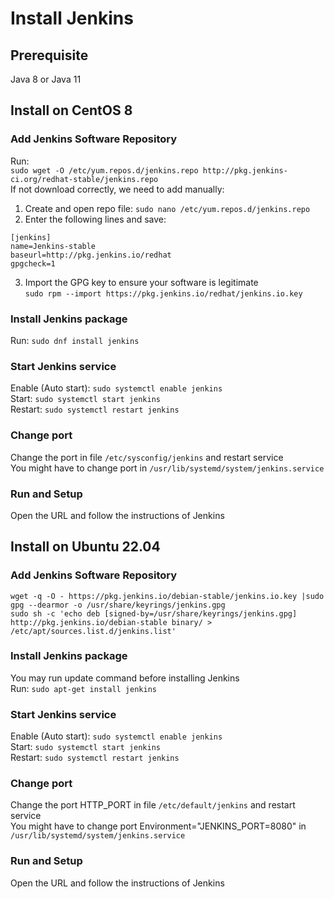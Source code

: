 # Install Jenkins
## Prerequisite
Java 8 or Java 11
## Install on CentOS 8
### Add Jenkins Software Repository
Run: <br>
`sudo wget -O /etc/yum.repos.d/jenkins.repo http://pkg.jenkins-ci.org/redhat-stable/jenkins.repo` <br>
If not download correctly, we need to add manually: <br>
1. Create and open repo file: `sudo nano /etc/yum.repos.d/jenkins.repo` <br>
2. Enter the following lines and save:
```
[jenkins]
name=Jenkins-stable
baseurl=http://pkg.jenkins.io/redhat
gpgcheck=1
```
3. Import the GPG key to ensure your software is legitimate <br>
`sudo rpm --import https://pkg.jenkins.io/redhat/jenkins.io.key`
### Install Jenkins package
Run: `sudo dnf install jenkins`
### Start Jenkins service
Enable (Auto start): `sudo systemctl enable jenkins` <br>
Start: `sudo systemctl start jenkins` <br>
Restart: `sudo systemctl restart jenkins` <br>
### Change port
Change the port in file `/etc/sysconfig/jenkins` and restart service <br>
You might have to change port in `/usr/lib/systemd/system/jenkins.service`
### Run and Setup
Open the URL and follow the instructions of Jenkins
## Install on Ubuntu 22.04
### Add Jenkins Software Repository
```
wget -q -O - https://pkg.jenkins.io/debian-stable/jenkins.io.key |sudo gpg --dearmor -o /usr/share/keyrings/jenkins.gpg
sudo sh -c 'echo deb [signed-by=/usr/share/keyrings/jenkins.gpg] http://pkg.jenkins.io/debian-stable binary/ > /etc/apt/sources.list.d/jenkins.list'
```
### Install Jenkins package
You may run update command before installing Jenkins <br>
Run: `sudo apt-get install jenkins`
### Start Jenkins service
Enable (Auto start): `sudo systemctl enable jenkins` <br>
Start: `sudo systemctl start jenkins` <br>
Restart: `sudo systemctl restart jenkins` <br>
### Change port
Change the port HTTP_PORT in file `/etc/default/jenkins` and restart service <br>
You might have to change port Environment="JENKINS_PORT=8080" in `/usr/lib/systemd/system/jenkins.service`
### Run and Setup
Open the URL and follow the instructions of Jenkins
